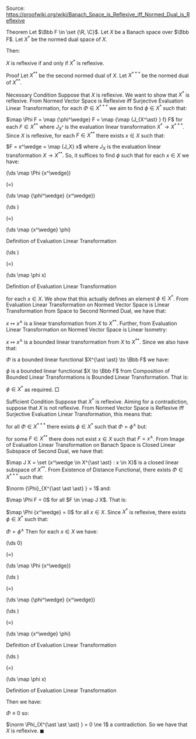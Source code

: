 # 

Source: https://proofwiki.org/wiki/Banach_Space_is_Reflexive_iff_Normed_Dual_is_Reflexive



Theorem
Let $\Bbb F \in \set {\R, \C}$. 
Let $X$ be a Banach space over $\Bbb F$.
Let $X^\ast$ be the normed dual space of $X$. 

Then: 

$X$ is reflexive if and only if $X^\ast$ is reflexive.


Proof
Let $X^{\ast \ast}$ be the second normed dual of $X$.
Let $X^{\ast \ast \ast}$ be the normed dual of $X^{\ast \ast}$. 

Necessary Condition
Suppose that $X$ is reflexive.
We want to show that $X^\ast$ is reflexive.
From Normed Vector Space is Reflexive iff Surjective Evaluation Linear Transformation, for each $\Phi \in X^{\ast \ast \ast}$ we aim to find $\phi \in X^\ast$ such that: 

$\map \Phi F = \map {\phi^\wedge} F = \map {\map {J_{X^\ast} } f} F$ for each $F \in X^{\ast \ast}$
where $J_{X^\ast}$ is the evaluation linear transformation $X^\ast \to X^{\ast \ast \ast}$.
Since $X$ is reflexive, for each $F \in X^{\ast \ast}$ there exists $x \in X$ such that:

$F = x^\wedge = \map {J_X} x$
where $J_X$ is the evaluation linear transformation $X \to X^{\ast \ast}$.
So, it suffices to find $\phi$ such that for each $x \in X$ we have: 














\(\ds \map \Phi {x^\wedge}\)

\(=\)







\(\ds \map {\phi^\wedge} {x^\wedge}\)




















\(\ds \)

\(=\)







\(\ds \map {x^\wedge} \phi\)





Definition of Evaluation Linear Transformation














\(\ds \)

\(=\)







\(\ds \map \phi x\)





Definition of Evaluation Linear Transformation



for each $x \in X$. 
We show that this actually defines an element $\phi \in X^\ast$.
From Evaluation Linear Transformation on Normed Vector Space is Linear Transformation from Space to Second Normed Dual, we have that: 

$x \mapsto x^\wedge$ is a linear transformation from $X$ to $X^{\ast \ast}$.
Further, from Evaluation Linear Transformation on Normed Vector Space is Linear Isometry:

$x \mapsto x^\wedge$ is a bounded linear transformation from $X$ to $X^{\ast \ast}$.
Since we also have that: 

$\Phi$ is a bounded linear functional $X^{\ast \ast} \to \Bbb F$
we have: 

$\phi$ is a bounded linear functional $X \to \Bbb F$
from Composition of Bounded Linear Transformations is Bounded Linear Transformation.
That is: 

$\phi \in X^\ast$
as required.
$\Box$


Sufficient Condition
Suppose that $X^\ast$ is reflexive.
Aiming for a contradiction, suppose that $X$ is not reflexive.
From Normed Vector Space is Reflexive iff Surjective Evaluation Linear Transformation, this means that: 

for all $\Phi \in X^{\ast \ast \ast}$ there exists $\phi \in X^\ast$ such that $\Phi = \phi^\wedge$
but:

for some $F \in X^{\ast \ast}$ there does not exist $x \in X$ such that $F = x^\wedge$.
From Image of Evaluation Linear Transformation on Banach Space is Closed Linear Subspace of Second Dual, we have that: 

$\map J X = \set {x^\wedge \in X^{\ast \ast} : x \in X}$ is a closed linear subspace of $X^{\ast \ast}$.
From Existence of Distance Functional, there exists $\Phi \in X^{\ast \ast \ast}$ such that: 

$\norm {\Phi}_{X^{\ast \ast \ast} } = 1$
and: 

$\map \Phi F = 0$ for all $F \in \map J X$.
That is: 

$\map \Phi {x^\wedge} = 0$ for all $x \in X$.
Since $X^\ast$ is reflexive, there exists $\phi \in X^\ast$ such that: 

$\Phi = \phi^\wedge$
Then for each $x \in X$ we have: 














\(\ds 0\)

\(=\)







\(\ds \map \Phi {x^\wedge}\)




















\(\ds \)

\(=\)







\(\ds \map {\phi^\wedge} {x^\wedge}\)




















\(\ds \)

\(=\)







\(\ds \map {x^\wedge} \phi\)





Definition of Evaluation Linear Transformation














\(\ds \)

\(=\)







\(\ds \map \phi x\)





Definition of Evaluation Linear Transformation



Then we have: 

$\Phi \equiv 0$
so:

$\norm \Phi_{X^{\ast \ast \ast} } = 0 \ne 1$
a contradiction.
So we have that $X$ is reflexive.
$\blacksquare$





